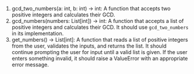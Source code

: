 1. gcd_two_numbers(a: int, b: int) -> int: A function that accepts two positive integers and calculates
their GCD.
2. gcd_numbers(numbers: List[int]) -> int: A function that accepts a list of positive integers and
calculates their GCD. It should use `gcd_two_numbers` in its implementation.
3. get_numbers() -> List[int]: A function that reads a list of positive integers from the user, validates
the inputs, and returns the list. It should continue prompting the user for input until a valid list is
given. If the user enters something invalid, it should raise a ValueError with an appropriate error
message.
